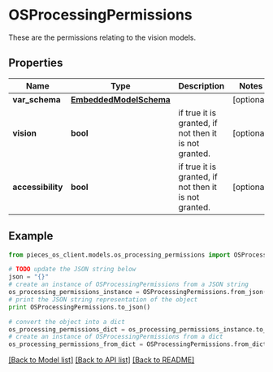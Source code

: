 # OSProcessingPermissions

These are the permissions relating to the vision models.

## Properties
Name | Type | Description | Notes
------------ | ------------- | ------------- | -------------
**var_schema** | [**EmbeddedModelSchema**](EmbeddedModelSchema.md) |  | [optional] 
**vision** | **bool** | if true it is granted, if not then it is not granted. | [optional] 
**accessibility** | **bool** | if true it is granted, if not then it is not granted. | [optional] 

## Example

```python
from pieces_os_client.models.os_processing_permissions import OSProcessingPermissions

# TODO update the JSON string below
json = "{}"
# create an instance of OSProcessingPermissions from a JSON string
os_processing_permissions_instance = OSProcessingPermissions.from_json(json)
# print the JSON string representation of the object
print OSProcessingPermissions.to_json()

# convert the object into a dict
os_processing_permissions_dict = os_processing_permissions_instance.to_dict()
# create an instance of OSProcessingPermissions from a dict
os_processing_permissions_from_dict = OSProcessingPermissions.from_dict(os_processing_permissions_dict)
```
[[Back to Model list]](../README.md#documentation-for-models) [[Back to API list]](../README.md#documentation-for-api-endpoints) [[Back to README]](../README.md)


